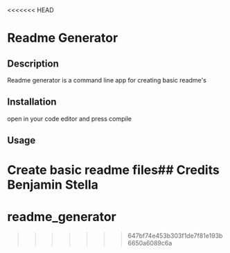 <<<<<<< HEAD
# Readme Generator
## Description
Readme generator is a command line app for creating basic readme's
## Installation
open in your code editor and press compile
## Usage
Create basic readme files## Credits
Benjamin Stella
=======
# readme_generator
>>>>>>> 647bf74e453b303f1de7f81e193b6650a6089c6a
